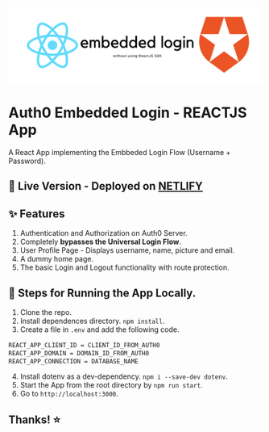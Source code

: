<img src="banner.png" />

# Auth0 Embedded Login - REACTJS App

A React App implementing the Embbeded Login Flow (Username + Password).

## :rocket: Live Version - Deployed on [NETLIFY](https://ecstatic-newton-084395.netlify.app/)

## :sparkles: Features

1. Authentication and Authorization on Auth0 Server.
2. Completely **bypasses the Universal Login Flow**.
3. User Profile Page - Displays username, name, picture and email.
4. A dummy home page.
5. The basic Login and Logout functionality with route protection.

## :footprints: Steps for Running the App Locally.

1. Clone the repo.
2. Install dependences directory. `npm install`.
3. Create a file in `.env` and add the following code.

```.env
REACT_APP_CLIENT_ID = CLIENT_ID_FROM_AUTH0
REACT_APP_DOMAIN = DOMAIN_ID_FROM_AUTH0
REACT_APP_CONNECTION = DATABASE_NAME

```

4. Install dotenv as a dev-dependency. `npm i --save-dev dotenv`.
5. Start the App from the root directory by `npm run start`.
6. Go to `http://localhost:3000`.

## Thanks! :star:
